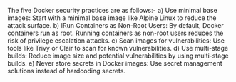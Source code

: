 The five Docker security practices are as follows:-
a) Use minimal base images: Start with a minimal base image like Alpine Linux to reduce the attack surface.
b) IRun Containers as Non-Root Users: By default, Docker containers run as root. Running containers as     non-root users reduces the risk of privilege escalation attacks.
c) Scan images for vulnerabilities: Use tools like Trivy or Clair to scan for known vulnerabilities.
d) Use multi-stage builds: Reduce image size and potential vulnerabilities by using multi-stage builds.
e) Never store secrets in Docker images: Use secret management solutions instead of hardcoding secrets.
